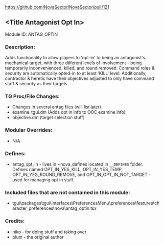 https://github.com/NovaSector/NovaSector/pull/121

## \<Title Antagonist Opt In>

Module ID: ANTAG_OPTIN

### Description:

Adds functionality to allow players to 'opt-in' to being an antagonist's mechanical target, with three different levels of involvement - being temporarily inconvenienced, killed, and round removed. Command roles & security are automatically opted-in to at least 'KILL' level. Additionally, contractor & heretic have their objectives adjusted to only have command staff & security as their targets

### TG Proc/File Changes:

- Changes in several antag files (will list later)
- examine_tgui.dm (Adds opt in info to OOC examine info)
- objective.dm (target selection stuff)

### Modular Overrides:

- N/A

### Defines:

- antag_opt_in - lives in ~nova_defines located in `__DEFINES` folder. Defines named OPT_IN_YES_KILL, OPT_IN_YES_TEMP, OPT_IN_YES_ROUND_REMOVE, and OPT_IN_OPT_IN_NOT_TARGET - used for managing opt in stuff.

### Included files that are not contained in this module:

- tgui\packages\tgui\interfaces\PreferencesMenu\preferences\features\character_preferences\nova\antag_optin.tsx

### Credits:

- niko - for doing stuff and taking over
- plum - the original author

